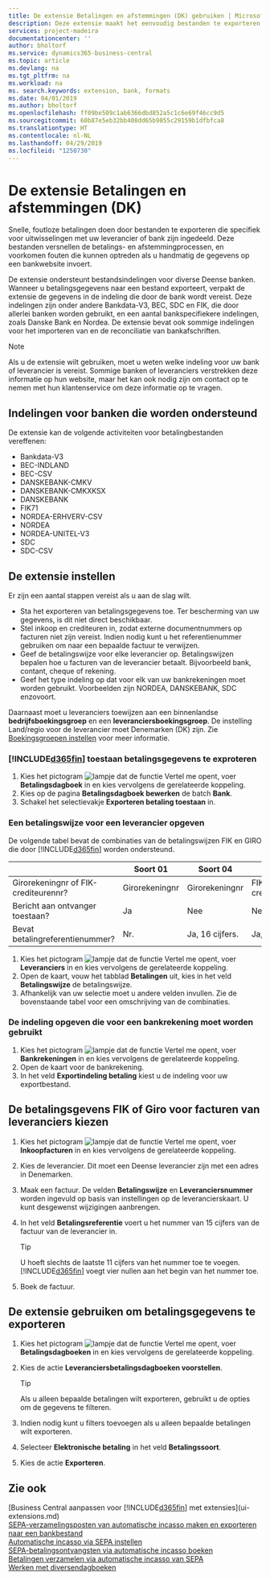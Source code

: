 ```yaml
---
title: De extensie Betalingen en afstemmingen (DK) gebruiken | Microsoft Docs
description: Deze extensie maakt het eenvoudig bestanden te exporteren die vooraf zijn ingedeeld om te voldoen aan de vereisten van de bank betreffende elektronische verzendingen.
services: project-madeira
documentationcenter: ''
author: bholtorf
ms.service: dynamics365-business-central
ms.topic: article
ms.devlang: na
ms.tgt_pltfrm: na
ms.workload: na
ms. search.keywords: extension, bank, formats
ms.date: 04/01/2019
ms.author: bholtorf
ms.openlocfilehash: ff09be509c1ab6366dbd852a5c1c6e69f46cc9d5
ms.sourcegitcommit: 60b87e5eb32bb408dd65b9855c29159b1dfbfca8
ms.translationtype: HT
ms.contentlocale: nl-NL
ms.lasthandoff: 04/29/2019
ms.locfileid: "1250730"
---
```

# <a name="the-payments-and-reconciliations-dk-extension"></a>De extensie Betalingen en afstemmingen (DK)
Snelle, foutloze betalingen doen door bestanden te exporteren die specifiek voor uitwisselingen met uw leverancier of bank zijn ingedeeld. Deze bestanden versnellen de betalings- en afstemmingprocessen, en voorkomen fouten die kunnen optreden als u handmatig de gegevens op een bankwebsite invoert.  

De extensie ondersteunt bestandsindelingen voor diverse Deense banken. Wanneer u betalingsgegevens naar een bestand exporteert, verpakt de extensie de gegevens in de indeling die door de bank wordt vereist. Deze indelingen zijn onder andere Bankdata-V3, BEC, SDC en FIK, die door allerlei banken worden gebruikt, en een aantal bankspecifiekere indelingen, zoals Danske Bank en Nordea. De extensie bevat ook sommige indelingen voor het importeren van en de reconciliatie van bankafschriften.  

> [!Note]
> Als u de extensie wilt gebruiken, moet u weten welke indeling voor uw bank of leverancier is vereist. Sommige banken of leveranciers verstrekken deze informatie op hun website, maar het kan ook nodig zijn om contact op te nemen met hun klantenservice om deze informatie op te vragen.  

## <a name="supported-bank-formats"></a>Indelingen voor banken die worden ondersteund
De extensie kan de volgende activiteiten voor betalingbestanden vereffenen:  

* Bankdata-V3  
* BEC-INDLAND  
* BEC-CSV  
* DANSKEBANK-CMKV  
* DANSKEBANK-CMKXKSX  
* DANSKEBANK  
* FIK71  
* NORDEA-ERHVERV-CSV  
* NORDEA  
* NORDEA-UNITEL-V3  
* SDC  
* SDC-CSV  

## <a name="to-set-up-the-extension"></a>De extensie instellen
Er zijn een aantal stappen vereist als u aan de slag wilt.  

* Sta het exporteren van betalingsgegevens toe. Ter bescherming van uw gegevens, is dit niet direct beschikbaar.  
* Stel inkoop en crediteuren in, zodat externe documentnummers op facturen niet zijn vereist. Indien nodig kunt u het referentienummer gebruiken om naar een bepaalde factuur te verwijzen.  
* Geef de betalingswijze voor elke leverancier op. Betalingswijzen bepalen hoe u facturen van de leverancier betaalt. Bijvoorbeeld bank, contant, cheque of rekening.  
* Geef het type indeling op dat voor elk van uw bankrekeningen moet worden gebruikt. Voorbeelden zijn NORDEA, DANSKEBANK, SDC enzovoort.  

Daarnaast moet u leveranciers toewijzen aan een binnenlandse **bedrijfsboekingsgroep** en een **leveranciersboekingsgroep**. De instelling Land/regio voor de leverancier moet Denemarken (DK) zijn. Zie [Boekingsgroepen instellen](finance-posting-groups.md) voor meer informatie.  

### <a name="to-allow-included365finincludesd365finmdmd-to-export-payment-data"></a>[!INCLUDE[d365fin](includes/d365fin_md.md)] toestaan betalingsgegevens te exproteren
1. Kies het pictogram ![lampje dat de functie Vertel me opent](media/ui-search/search_small.png "Vertel me wat u wilt doen"), voer **Betalingsdagboek** in en kies vervolgens de gerelateerde koppeling.  
2. Kies op de pagina **Betalingsdagboek bewerken** de batch **Bank**.  
3. Schakel het selectievakje **Exporteren betaling toestaan** in.  

### <a name="to-specify-a-payment-method-for-a-vendor"></a>Een betalingswijze voor een leverancier opgeven
De volgende tabel bevat de combinaties van de betalingswijzen FIK en GIRO die door [!INCLUDE[d365fin](includes/d365fin_md.md)] worden ondersteund.

||Soort 01 | Soort 04 | Soort 71 | Soort 73 |
|----|---|---|---|---|
|Girorekeningnr of FIK-crediteurennr? | Girorekeningnr | Girorekeningnr | FIK-crediteurennummer | FIK-crediteurennummer|
|Bericht aan ontvanger toestaan? | Ja |Nee |Nee | Ja |
|Bevat betalingreferentienummer? | Nr. | Ja, 16 cijfers. | Ja, 15 cijfers. | Nr.|

1. Kies het pictogram ![lampje dat de functie Vertel me opent](media/ui-search/search_small.png "Vertel me wat u wilt doen"), voer **Leveranciers** in en kies vervolgens de gerelateerde koppeling.  
2. Open de kaart, vouw het tabblad **Betalingen** uit, kies in het veld **Betalingswijze** de betalingswijze.  
3. Afhankelijk van uw selectie moet u andere velden invullen. Zie de bovenstaande tabel voor een omschrijving van de combinaties.  

### <a name="to-specify-the-format-to-use-for-a-bank-account"></a>De indeling opgeven die voor een bankrekening moet worden gebruikt
1. Kies het pictogram ![lampje dat de functie Vertel me opent](media/ui-search/search_small.png "Vertel me wat u wilt doen"), voer **Bankrekeningen** in en kies vervolgens de gerelateerde koppeling.  
2. Open de kaart voor de bankrekening.  
3. In het veld **Exportindeling betaling** kiest u de indeling voor uw exportbestand.  

## <a name="choosing-the-fik-or-giro-payment-information-for-vendor-invoices"></a>De betalingsgevens FIK of Giro voor facturen van leveranciers kiezen
1. Kies het pictogram ![lampje dat de functie Vertel me opent](media/ui-search/search_small.png "Vertel me wat u wilt doen"), voer **Inkoopfacturen** in en kies vervolgens de gerelateerde koppeling.
2. Kies de leverancier. Dit moet een Deense leverancier zijn met een adres in Denemarken.
3. Maak een factuur. De velden **Betalingswijze** en **Leveranciersnummer** worden ingevuld op basis van instellingen op de leverancierskaart. U kunt desgewenst wijzigingen aanbrengen.
4. In het veld **Betalingsreferentie** voert u het nummer van 15 cijfers van de factuur van de leverancier in.  

    > [!Tip]
    > U hoeft slechts de laatste 11 cijfers van het nummer toe te voegen. [!INCLUDE[d365fin](includes/d365fin_md.md)] voegt vier nullen aan het begin van het nummer toe.  

5. Boek de factuur.

## <a name="to-use-the-extension-to-export-payment-data"></a>De extensie gebruiken om betalingsgegevens te exporteren
1. Kies het pictogram ![lampje dat de functie Vertel me opent](media/ui-search/search_small.png "Vertel me wat u wilt doen"), voer **Betalingsdagboeken** in en kies vervolgens de gerelateerde koppeling.  
2. Kies de actie **Leveranciersbetalingsdagboeken voorstellen**.  

    > [!Tip]
    > Als u alleen bepaalde betalingen wilt exporteren, gebruikt u de opties om de gegevens te filteren.  

3. Indien nodig kunt u filters toevoegen als u alleen bepaalde betalingen wilt exporteren.  
4. Selecteer **Elektronische betaling** in het veld **Betalingssoort**.  
5. Kies de actie **Exporteren**.  

## <a name="see-also"></a>Zie ook 
[Business Central aanpassen voor [!INCLUDE[d365fin](includes/d365fin_md.md)] met extensies](ui-extensions.md)  
[SEPA-verzamelingsposten van automatische incasso maken en exporteren naar een bankbestand](finance-how-create-sepa-direct-debit-collection-entries-export-bank-file.md)  
[Automatische incasso via SEPA instellen](finance-how-to-set-up-sepa-direct-debit.md)  
[SEPA-betalingsontvangsten via automatische incasso boeken](finance-how-to-post-sepa-direct-debit-payment-receipts.md)  
[Betalingen verzamelen via automatische incasso van SEPA](finance-collect-payments-with-sepa-direct-debit.md)  
[Werken met diversendagboeken](ui-work-general-journals.md)  

